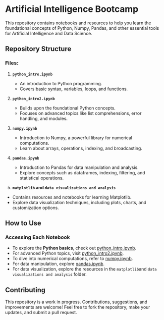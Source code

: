# Artificial Intelligence Bootcamp

This repository contains notebooks and resources to help you learn the foundational concepts of Python, Numpy, Pandas, and other essential tools for Artificial Intelligence and Data Science.

## Repository Structure

### Files:

1. **`python_intro.ipynb`**
   - An introduction to Python programming.
   - Covers basic syntax, variables, loops, and functions.

2. **`python_intro2.ipynb`**
   - Builds upon the foundational Python concepts.
   - Focuses on advanced topics like list comprehensions, error handling, and modules.

3. **`numpy.ipynb`**
   - Introduction to Numpy, a powerful library for numerical computations.
   - Learn about arrays, operations, indexing, and broadcasting.

4. **`pandas.ipynb`**
   - Introduction to Pandas for data manipulation and analysis.
   - Explore concepts such as dataframes, indexing, filtering, and statistical operations.

5. **`matplotlib` and  `data visualizations and analysis`**
- Contains resources and notebooks for learning Matplotlib.
- Explore data visualization techniques, including plots, charts, and customization options.


## How to Use

### Accessing Each Notebook
- To explore the **Python basics**, check out [python_intro.ipynb](./python_intro.ipynb).
- For advanced Python topics, visit [python_intro2.ipynb](./python_intro2.ipynb).
- To dive into numerical computations, refer to [numpy.ipynb](./numpy.ipynb).
- For data manipulation, explore [pandas.ipynb](./pandas.ipynb).
- For data visualization, explore the resources in the `matplotlib`and `data visualizations and analysis` folder.

## Contributing

This repository is a work in progress. Contributions, suggestions, and improvements are welcome! Feel free to fork the repository, make your updates, and submit a pull request.
